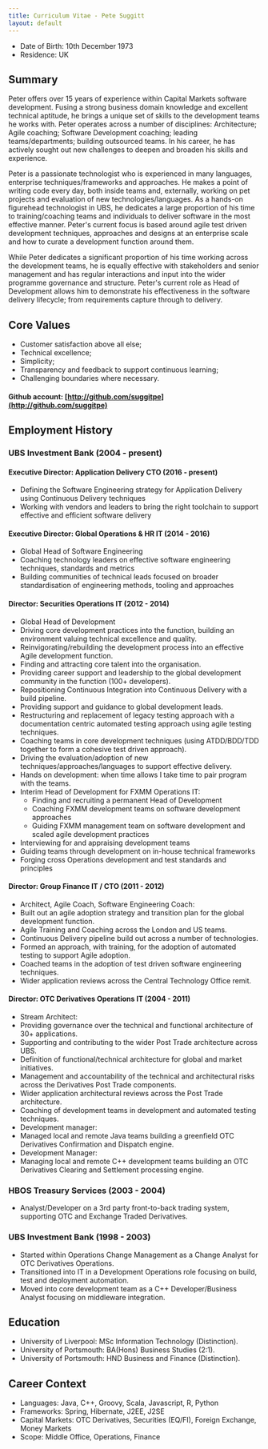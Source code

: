 ```yaml
---
title: Curriculum Vitae - Pete Suggitt
layout: default
---
```


* Date of Birth: 10th December 1973
* Residence: UK

## Summary
Peter offers over 15 years of experience within Capital Markets software development.  Fusing a strong business domain knowledge and excellent technical aptitude, he brings a unique set of skills to the development teams he works with.  Peter operates across a number of disciplines: Architecture; Agile coaching; Software Development coaching; leading teams/departments; building outsourced teams.  In his career, he has actively sought out new challenges to deepen and broaden his skills and experience.

Peter is a passionate technologist who is experienced in many languages, enterprise techniques/frameworks and approaches.  He makes a point of writing code every day, both inside teams and, externally, working on pet projects and evaluation of new technologies/languages.  As a hands-on figurehead technologist in UBS, he dedicates a large proportion of his time to training/coaching teams and individuals to deliver software in the most effective manner.  Peter's current focus is based around agile test driven development techniques, approaches and designs at an enterprise scale and how to curate a development function around them.

While Peter dedicates a significant proportion of his time working across the development teams, he is equally effective with stakeholders and senior management and has regular interactions and input into the wider programme governance and structure.  Peter's current role as Head of Development allows him to demonstrate his effectiveness in the software delivery lifecycle; from requirements capture through to delivery.

## Core Values
- Customer satisfaction above all else;
- Technical excellence;
- Simplicity;
- Transparency and feedback to support continuous learning;
- Challenging boundaries where necessary.

#### Github account: [http://github.com/suggitpe](http://github.com/suggitpe)

## Employment History

### UBS Investment Bank (2004 - present)

#### Executive Director: Application Delivery CTO (2016 - present)
 - Defining the Software Engineering strategy for Application Delivery using Continuous Delivery techniques
 - Working with vendors and leaders to bring the right toolchain to support effective and efficient software delivery

#### Executive Director: Global Operations & HR IT (2014 - 2016)
 - Global Head of Software Engineering
 - Coaching technology leaders on effective software engineering techniques, standards and metrics
 - Building communities of technical leads focused on broader standardisation of engineering methods, tooling and approaches

#### Director: Securities Operations IT (2012 - 2014)
- Global Head of Development 
- Driving core development practices into the function, building an environment valuing technical excellence and quality.
- Reinvigorating/rebuilding the development process into an effective Agile development function.
- Finding and attracting core talent into the organisation.
- Providing career support and leadership to the global development community in the function (100+ developers).
- Repositioning Continuous Integration into Continuous Delivery with a build pipeline.
- Providing support and guidance to global development leads.
- Restructuring and replacement of legacy testing approach with a documentation centric automated testing approach using agile testing techniques.
- Coaching teams in core development techniques (using ATDD/BDD/TDD together to form a cohesive test driven approach).
- Driving the evaluation/adoption of new techniques/approaches/languages to support effective delivery.
- Hands on development: when time allows I take time to pair program with the teams.
- Interim Head of Development for FXMM Operations IT:
    - Finding and recruiting a permanent Head of Development
    - Coaching FXMM development teams on software development approaches
    - Guiding FXMM management team on software development and scaled agile development practices
- Interviewing for and appraising development teams
- Guiding teams through development on in-house technical frameworks
- Forging cross Operations development and test standards and principles

#### Director: Group Finance IT / CTO (2011 - 2012)
- Architect, Agile Coach, Software Engineering Coach:
- Built out an agile adoption strategy and transition plan for the global development function.
- Agile Training and Coaching across the London and US teams.
- Continuous Delivery pipeline build out across a number of technologies.
- Formed an approach, with training, for the adoption of automated testing to support Agile adoption.
- Coached teams in the adoption of test driven software engineering techniques.
- Wider application reviews across the Central Technology Office remit.

#### Director: OTC Derivatives Operations IT (2004 - 2011)
- Stream Architect:
- Providing governance over the technical and functional architecture of 30+ applications.
- Supporting and contributing to the wider Post Trade architecture across UBS.
- Definition of functional/technical architecture for global and market initiatives.
- Management and accountability of the technical and architectural risks across the Derivatives Post Trade components.
- Wider application architectural reviews across the Post Trade architecture.
- Coaching of development teams in development and automated testing techniques.
- Development manager:
- Managed local and remote Java teams building a greenfield OTC Derivatives Confirmation and Dispatch engine.
- Development Manager:
- Managing local and remote C++ development teams building an OTC Derivatives Clearing and Settlement processing engine.

### HBOS Treasury Services (2003 - 2004)
- Analyst/Developer on a 3rd party front-to-back trading system, supporting OTC and Exchange Traded Derivatives.

### UBS Investment Bank (1998 - 2003)
- Started within Operations Change Management as a Change Analyst for OTC Derivatives Operations.
- Transitioned into IT in a Development Operations role focusing on build, test and deployment automation.
- Moved into core development team as a C++ Developer/Business Analyst focusing on middleware integration.

## Education
- University of Liverpool: MSc Information Technology (Distinction).
- University of Portsmouth: BA(Hons) Business Studies (2:1).
- University of Portsmouth: HND Business and Finance (Distinction).

## Career Context
- Languages: Java, C++, Groovy, Scala, Javascript, R, Python
- Frameworks: Spring, Hibernate, J2EE, J2SE
- Capital Markets: OTC Derivatives, Securities (EQ/FI), Foreign Exchange, Money Markets
- Scope: Middle Office, Operations, Finance
